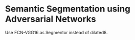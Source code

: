 # Semantic Segmentation using Adversarial Networks

Use FCN-VGG16 as Segmentor instead of dilated8.  
